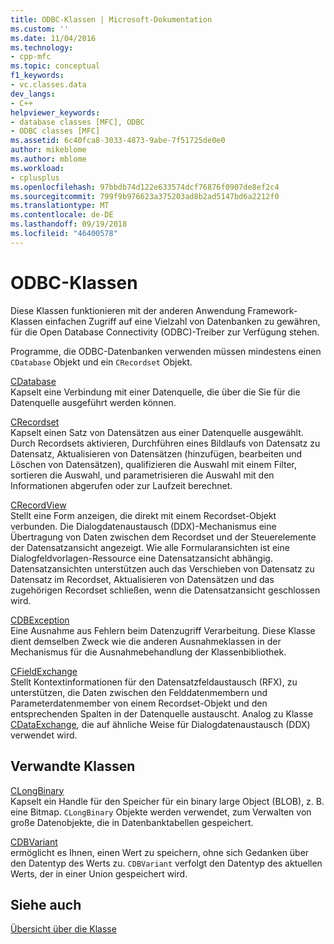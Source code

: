 ```yaml
---
title: ODBC-Klassen | Microsoft-Dokumentation
ms.custom: ''
ms.date: 11/04/2016
ms.technology:
- cpp-mfc
ms.topic: conceptual
f1_keywords:
- vc.classes.data
dev_langs:
- C++
helpviewer_keywords:
- database classes [MFC], ODBC
- ODBC classes [MFC]
ms.assetid: 6c40fca8-3033-4873-9abe-7f51725de0e0
author: mikeblome
ms.author: mblome
ms.workload:
- cplusplus
ms.openlocfilehash: 97bbdb74d122e633574dcf76876f0907de8ef2c4
ms.sourcegitcommit: 799f9b976623a375203ad8b2ad5147bd6a2212f0
ms.translationtype: MT
ms.contentlocale: de-DE
ms.lasthandoff: 09/19/2018
ms.locfileid: "46400578"
---
```

# <a name="odbc-classes"></a>ODBC-Klassen

Diese Klassen funktionieren mit der anderen Anwendung Framework-Klassen einfachen Zugriff auf eine Vielzahl von Datenbanken zu gewähren, für die Open Database Connectivity (ODBC)-Treiber zur Verfügung stehen.

Programme, die ODBC-Datenbanken verwenden müssen mindestens einen `CDatabase` Objekt und ein `CRecordset` Objekt.

[CDatabase](../mfc/reference/cdatabase-class.md)<br/>
Kapselt eine Verbindung mit einer Datenquelle, die über die Sie für die Datenquelle ausgeführt werden können.

[CRecordset](../mfc/reference/crecordset-class.md)<br/>
Kapselt einen Satz von Datensätzen aus einer Datenquelle ausgewählt. Durch Recordsets aktivieren, Durchführen eines Bildlaufs von Datensatz zu Datensatz, Aktualisieren von Datensätzen (hinzufügen, bearbeiten und Löschen von Datensätzen), qualifizieren die Auswahl mit einem Filter, sortieren die Auswahl, und parametrisieren die Auswahl mit den Informationen abgerufen oder zur Laufzeit berechnet.

[CRecordView](../mfc/reference/crecordview-class.md)<br/>
Stellt eine Form anzeigen, die direkt mit einem Recordset-Objekt verbunden. Die Dialogdatenaustausch (DDX)-Mechanismus eine Übertragung von Daten zwischen dem Recordset und der Steuerelemente der Datensatzansicht angezeigt. Wie alle Formularansichten ist eine Dialogfeldvorlagen-Ressource eine Datensatzansicht abhängig. Datensatzansichten unterstützen auch das Verschieben von Datensatz zu Datensatz im Recordset, Aktualisieren von Datensätzen und das zugehörigen Recordset schließen, wenn die Datensatzansicht geschlossen wird.

[CDBException](../mfc/reference/cdbexception-class.md)<br/>
Eine Ausnahme aus Fehlern beim Datenzugriff Verarbeitung. Diese Klasse dient demselben Zweck wie die anderen Ausnahmeklassen in der Mechanismus für die Ausnahmebehandlung der Klassenbibliothek.

[CFieldExchange](../mfc/reference/cfieldexchange-class.md)<br/>
Stellt Kontextinformationen für den Datensatzfeldaustausch (RFX), zu unterstützen, die Daten zwischen den Felddatenmembern und Parameterdatenmember von einem Recordset-Objekt und den entsprechenden Spalten in der Datenquelle austauscht. Analog zu Klasse [CDataExchange](../mfc/reference/cdataexchange-class.md), die auf ähnliche Weise für Dialogdatenaustausch (DDX) verwendet wird.

## <a name="related-classes"></a>Verwandte Klassen

[CLongBinary](../mfc/reference/clongbinary-class.md)<br/>
Kapselt ein Handle für den Speicher für ein binary large Object (BLOB), z. B. eine Bitmap. `CLongBinary` Objekte werden verwendet, zum Verwalten von große Datenobjekte, die in Datenbanktabellen gespeichert.

[CDBVariant](../mfc/reference/cdbvariant-class.md)<br/>
ermöglicht es Ihnen, einen Wert zu speichern, ohne sich Gedanken über den Datentyp des Werts zu. `CDBVariant` verfolgt den Datentyp des aktuellen Werts, der in einer Union gespeichert wird.

## <a name="see-also"></a>Siehe auch

[Übersicht über die Klasse](../mfc/class-library-overview.md)

